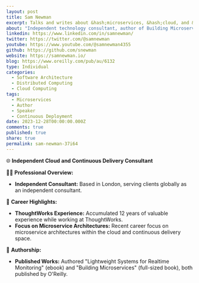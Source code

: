 ```yaml
---
layout: post
title: Sam Newman
excerpt: Talks and writes about &hash;microservices, &hash;cloud, and &hash;continuousdelivery.
about: "Independent technology consultant, author of Building Microservices&newline;"
linkedin: https://www.linkedin.com/in/samnewman/
twitter: https://twitter.com/@samnewman
youtube: https://www.youtube.com/@samnewman4355
github: https://github.com/snewman
website: https://samnewman.io/
blog: https://www.oreilly.com/pub/au/6132
type: Individual
categories:
  - Software Architecture
  - Distributed Computing
  - Cloud Computing
tags:
  - Microservices
  - Author
  - Speaker
  - Continuous Deployment
date: 2023-12-28T00:00:00.000Z
comments: true
published: true
share: true
permalink: sam-newman-37i64
---
```

🌐 **Independent Cloud and Continuous Delivery Consultant**

👨‍💼 **Professional Overview:**
- **Independent Consultant:** Based in London, serving clients globally as an independent consultant.
  
🚀 **Career Highlights:**
- **ThoughtWorks Experience:** Accumulated 12 years of valuable experience while working at ThoughtWorks.
- **Focus on Microservice Architectures:** Recent career focus on microservice architectures within the cloud and continuous delivery space.

📘 **Authorship:**
- **Published Works:** Authored "Lightweight Systems for Realtime Monitoring" (ebook) and "Building Microservices" (full-sized book), both published by O'Reilly.
